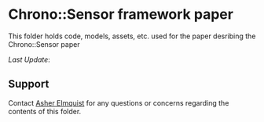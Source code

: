 # Chrono::Sensor framework paper

This folder holds code, models, assets, etc. used for the paper desribing the Chrono::Sensor paper

_Last Update_: 

## Support

Contact [Asher Elmquist](amelmquist@wisc.edu) for any questions or concerns regarding the contents of this folder.
